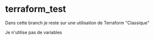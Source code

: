 # terraform_test

Dans cette branch je reste sur une utilisation de Terraform "Classique"

Je n'utilise pas de variables